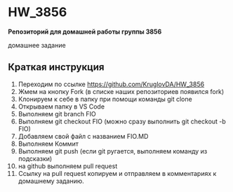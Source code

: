 # HW_3856
**Репозиторий для домашней работы группы 3856**

домашнее задание

## Краткая инструкция
1. Переходим по ссылке https://github.com/KruglovDA/HW_3856
2. Жмем на кнопку Fork (в списке наших репозиториев появился fork)
3. Клонируем к себе в папку при помощи команды git clone
4. Открываем папку в VS Code
5. Выполняем git branch FIO
6. Выполняем git checkout FIO (можно сразу выполнить git checkout -b FIO)
7. Добавляем свой файл с названием FIO.MD
8. Выполняем Коммит
9. Выполняем git push (если git ругается, выполняем команду из подсказки)
10. на github выполняем pull request
11. Ссылку на pull request копируем и отправляем в комментариях к домашнему заданию.
